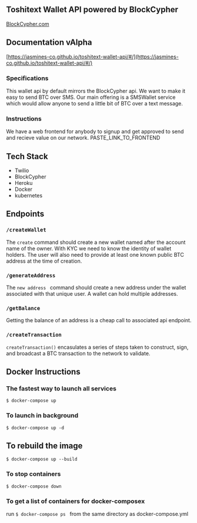 ## Toshitext Wallet API powered by BlockCypher
[BlockCypher.com](https://www.blockcypher.com/)

## Documentation vAlpha
[https://jasmines-co.github.io/toshitext-wallet-api/#/](https://jasmines-co.github.io/toshitext-wallet-api/#/)

### Specifications
This wallet api by default mirrors the BlockCypher api. We want to make it easy to send BTC over SMS. Our main offering is a SMSWallet service which would allow anyone to send a little bit of BTC over a text message.

### Instructions
We have a web frontend for anybody to signup and get approved to send and recieve value on our network. PASTE_LINK_TO_FRONTEND

## Tech Stack
+ Twilio
+ BlockCypher
+ Heroku
+ Docker
+ kubernetes

## Endpoints 
### `/createWallet`
The ` create ` command should create a new wallet named after the account name of the owner. With KYC we need to know the identity of wallet holders. The user will also need to provide at least one known public BTC address at the time of creation.

### `/generateAddress`
The `new address ` command should create a new address under the wallet associated with that unique user. A wallet can hold multiple addresses.

### `/getBalance`
Getting the balance of an address is a cheap call to associated api endpoint.

### `/createTransaction`
`createTransaction()` encasulates a series of steps taken to construct, sign, and broadcast a BTC transaction to the network to validate. 

## Docker Instructions

### The fastest way to launch all services
``` $ docker-compose up ```

### To launch in background
```$ docker-compose up -d```

## To rebuild the image
```$ docker-compose up --build```

### To stop containers
```$ docker-compose down```

### To get a list of containers for docker-composex
run ```$ docker-compose ps ``` from the same directory as docker-compose.yml 

 